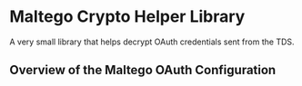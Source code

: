 # Maltego Crypto Helper Library 
A very small library that helps decrypt OAuth credentials sent from the TDS. 

## Overview of the Maltego OAuth Configuration



